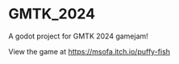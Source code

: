 # GMTK_2024
A godot project for GMTK 2024 gamejam!

View the game at https://msofa.itch.io/puffy-fish
